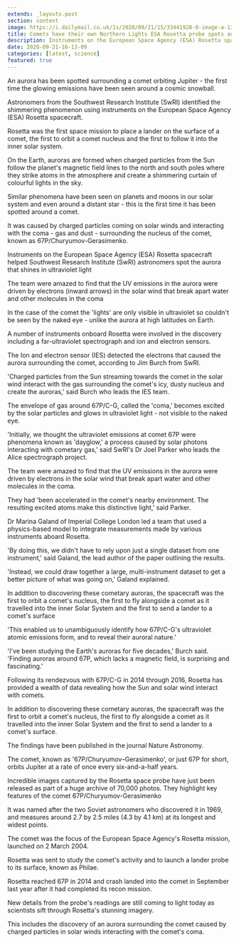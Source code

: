 ```yaml
---
extends: _layouts.post
section: content
image: https://i.dailymail.co.uk/1s/2020/09/21/15/33441928-0-image-a-13_1600699701925.jpg 
title: Comets have their own Northern Lights ESA Rosetta probe spots aurora around a comet 
description: Instruments on the European Space Agency (ESA) Rosetta spacecraft helped Southwest Research Institute (SwRI) astronomers spot shimmering phenomenon. 
date: 2020-09-21-16-13-09 
categories: [latest, science] 
featured: true 
--- 
```

An aurora has been spotted surrounding a comet orbiting Jupiter - the first time the glowing emissions have been seen around a cosmic snowball. 

Astronomers from the Southwest Research Institute (SwRI) identified the shimmering phenomenon using instruments on the European Space Agency (ESA) Rosetta spacecraft. 

Rosetta was the first space mission to place a lander on the surface of a comet, the first to orbit a comet nucleus and the first to follow it into the inner solar system. 

On the Earth, auroras are formed when charged particles from the Sun follow the planet's magnetic field lines to the north and south poles where they strike atoms in the atmosphere and create a shimmering curtain of colourful lights in the sky. 

Similar phenomena have been seen on planets and moons in our solar system and even around a distant star - this is the first time it has been spotted around a comet.

It was caused by charged particles coming on solar winds and interacting with the coma - gas and dust - surrounding the nucleus of the comet, known as 67P/Churyumov-Gerasimenko.

Instruments on the European Space Agency (ESA) Rosetta spacecraft helped Southwest Research Institute (SwRI) astronomers spot the aurora that shines in ultraviolet light

The team were amazed to find that the UV emissions in the aurora were driven by electrons (inward arrows) in the solar wind that break apart water and other molecules in the coma 

In the case of the comet the 'lights' are only visible in ultraviolet so couldn't be seen by the naked eye - unlike the aurora at high latitudes on Earth.

A number of instruments onboard Rosetta were involved in the discovery including a far-ultraviolet spectrograph and ion and electron sensors. 

The Ion and electron sensor (IES) detected the electrons that caused the aurora surrounding the comet, according to Jim Burch from SwRI.

'Charged particles from the Sun streaming towards the comet in the solar wind interact with the gas surrounding the comet's icy, dusty nucleus and create the auroras,' said Burch who leads the IES team.  

The envelope of gas around 67P/C-G, called the 'coma,' becomes excited by the solar particles and glows in ultraviolet light - not visible to the naked eye.

'Initially, we thought the ultraviolet emissions at comet 67P were phenomena known as 'dayglow,' a process caused by solar photons interacting with cometary gas,' said SwRI's Dr Joel Parker who leads the Alice spectrograph project.

The team were amazed to find that the UV emissions in the aurora were driven by electrons in the solar wind that break apart water and other molecules in the coma.

They had 'been accelerated in the comet's nearby environment. The resulting excited atoms make this distinctive light,' said Parker.

Dr Marina Galand of Imperial College London led a team that used a physics-based model to integrate measurements made by various instruments aboard Rosetta.

'By doing this, we didn't have to rely upon just a single dataset from one instrument,' said Galand, the lead author of the paper outlining the results.

'Instead, we could draw together a large, multi-instrument dataset to get a better picture of what was going on,' Galand explained. 

In addition to discovering these cometary auroras, the spacecraft was the first to orbit a comet's nucleus, the first to fly alongside a comet as it travelled into the inner Solar System and the first to send a lander to a comet's surface 

'This enabled us to unambiguously identify how 67P/C-G's ultraviolet atomic emissions form, and to reveal their auroral nature.'

'I've been studying the Earth's auroras for five decades,' Burch said. 'Finding auroras around 67P, which lacks a magnetic field, is surprising and fascinating.'

Following its rendezvous with 67P/C-G in 2014 through 2016, Rosetta has provided a wealth of data revealing how the Sun and solar wind interact with comets. 

In addition to discovering these cometary auroras, the spacecraft was the first to orbit a comet's nucleus, the first to fly alongside a comet as it travelled into the inner Solar System and the first to send a lander to a comet's surface. 

The findings have been published in the journal Nature Astronomy. 

The comet, known as '67P/Churyumov–Gerasimenko', or just 67P for short, orbits Jupiter at a rate of once every six-and-a-half years.

Incredible images captured by the Rosetta space probe have just been released as part of a huge archive of 70,000 photos. They highlight key features of the comet 67P/Churyumov-Gerasimenko

It was named after the two Soviet astronomers who discovered it in 1969, and measures around 2.7 by 2.5 miles (4.3 by 4.1 km) at its longest and widest points.

The comet was the focus of the European Space Agency's Rosetta mission, launched on 2 March 2004.

Rosetta was sent to study the comet's activity and to launch a lander probe to its surface, known as Philae.

Rosetta reached 67P in 2014 and crash landed into the comet in September last year after it had completed its recon mission.

New details from the probe's readings are still coming to light today as scientists sift through Rosetta's stunning imagery.

This includes the discovery of an aurora surrounding the comet caused by charged particles in solar winds interacting with the comet's coma. 

